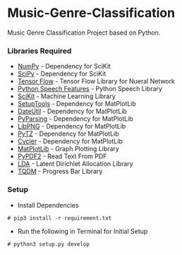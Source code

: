 # Music-Genre-Classification

Music Genre Classification Project based on Python.

### Libraries Required
  - [NumPy](http://www.numpy.org/) - Dependency for SciKit
  - [SciPy](https://www.scipy.org/) - Dependency for SciKit
  - [Tensor Flow](https://www.tensorflow.org/) - Tensor Flow Library for Nueral Network
  - [Python Speech Features](http://python-speech-features.readthedocs.io/en/latest/) - Python Speech Library
  - [SciKit](http://scikit-learn.org/) - Machine Learning Library
  - [SetupTools](http://pythonhosted.org/setuptools/) - Dependency for MatPlotLib
  - [DateUtil](https://dateutil.readthedocs.io/en/stable/) - Dependency for MatPlotLib
  - [PyParsing](https://pyparsing.wikispaces.com/) - Dependency for MatPlotLib
  - [LibPNG](http://www.libpng.org/) - Dependency for MatPlotLib
  - [PyTZ](http://pytz.sourceforge.net/) - Dependency for MatPlotLib
  - [Cycler](http://matplotlib.org/cycler/) - Dependency for MatPlotLib
  - [MatPlotLib](http://matplotlib.org/) - Graph Plotting Library
  - [PyPDF2](https://pythonhosted.org/PyPDF2/) - Read Text From PDF
  - [LDA](https://pypi.python.org/pypi/lda) - Latent Dirichlet Allocation Library
  - [TQDM](https://pypi.python.org/pypi/tqdm) - Progress Bar Library
 
### Setup

* Install Dependencies

```
# pip3 install -r requirement.txt
```


* Run the following in Terminal for Initial Setup

```
# python3 setup.py develop
```